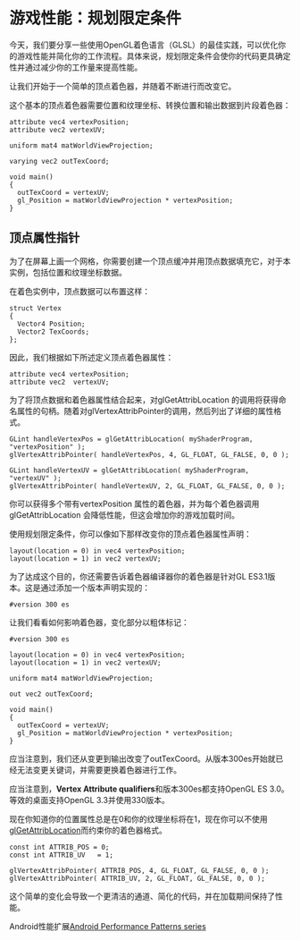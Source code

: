 # 游戏性能：规划限定条件

今天，我们要分享一些使用OpenGL着色语言（GLSL）的最佳实践，可以优化你的游戏性能并简化你的工作流程。具体来说，规划限定条件会使你的代码更具确定性并通过减少你的工作量来提高性能。

让我们开始于一个简单的顶点着色器，并随着不断进行而改变它。

这个基本的顶点着色器需要位置和纹理坐标、转换位置和输出数据到片段着色器：

```
attribute vec4 vertexPosition;
attribute vec2 vertexUV;

uniform mat4 matWorldViewProjection;

varying vec2 outTexCoord;

void main()
{
  outTexCoord = vertexUV;
  gl_Position = matWorldViewProjection * vertexPosition;
}
```

## 顶点属性指针

为了在屏幕上画一个网格，你需要创建一个顶点缓冲并用顶点数据填充它，对于本实例，包括位置和纹理坐标数据。

在着色实例中，顶点数据可以布置这样：

```
struct Vertex
{
  Vector4 Position;
  Vector2 TexCoords;
};
```


因此，我们根据如下所述定义顶点着色器属性：

```
attribute vec4 vertexPosition;
attribute vec2  vertexUV;
```

为了将顶点数据和着色器属性结合起来，对glGetAttribLocation 的调用将获得命名属性的句柄。随着对glVertexAttribPointer的调用，然后列出了详细的属性格式。

```
GLint handleVertexPos = glGetAttribLocation( myShaderProgram, "vertexPosition" );
glVertexAttribPointer( handleVertexPos, 4, GL_FLOAT, GL_FALSE, 0, 0 );

GLint handleVertexUV = glGetAttribLocation( myShaderProgram, "vertexUV" );
glVertexAttribPointer( handleVertexUV, 2, GL_FLOAT, GL_FALSE, 0, 0 );
```

你可以获得多个带有vertexPosition 属性的着色器，并为每个着色器调用glGetAttribLocation 会降低性能，但这会增加你的游戏加载时间。

使用规划限定条件，你可以像如下那样改变你的顶点着色器属性声明：

```
layout(location = 0) in vec4 vertexPosition;
layout(location = 1) in vec2 vertexUV;
```

为了达成这个目的，你还需要告诉着色器编译器你的着色器是针对GL ES3.1版本。这是通过添加一个版本声明实现的：

```
#version 300 es
```

让我们看看如何影响着色器，变化部分以粗体标记：

```
#version 300 es

layout(location = 0) in vec4 vertexPosition;
layout(location = 1) in vec2 vertexUV;

uniform mat4 matWorldViewProjection;

out vec2 outTexCoord;

void main()
{
  outTexCoord = vertexUV;
  gl_Position = matWorldViewProjection * vertexPosition;
}
```

应当注意到，我们还从变更到输出改变了outTexCoord。从版本300es开始就已经无法变更关键词，并需要更换着色器进行工作。

应当注意到，**Vertex Attribute qualifiers**和版本300es都支持OpenGL ES 3.0。等效的桌面支持OpenGL 3.3并使用330版本。

现在你知道你的位置属性总是在0和你的纹理坐标将在1，现在你可以不使用[glGetAttribLocation](https://www.khronos.org/opengles/sdk/docs/man3/html/glGetAttribLocation.xhtml)而约束你的着色器格式。

```
const int ATTRIB_POS = 0;
const int ATTRIB_UV   = 1;

glVertexAttribPointer( ATTRIB_POS, 4, GL_FLOAT, GL_FALSE, 0, 0 );
glVertexAttribPointer( ATTRIB_UV, 2, GL_FLOAT, GL_FALSE, 0, 0 );
```

这个简单的变化会导致一个更清洁的通道、简化的代码，并在加载期间保持了性能。

Android性能扩展[Android Performance Patterns series](https://www.youtube.com/watch?v=HXQhu6qfTVU&list=PLWz5rJ2EKKc9CBxr3BVjPTPoDPLdPIFCE)